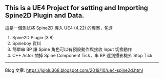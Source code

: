 This is a UE4 Project for setting and Importing Spine2D Plugin and Data.
------------------------------------------------------------------------

這是一個測試將 Spine2D 導入 UE4 (4.22) 的專案，包含
1. Spine2D Plugin (3.8)
2. Spineboy 資料
3. 簡單串 BP 讓 Spine 角色可以有預設動作與接收 Input 切換動作
4. C++ Actor 關掉 Spine Component Tick，串 BP 達到攝影機外 Stop Tick

-------------------------------------------------------------------------
Blog 文章: https://jojolu368.blogspot.com/2019/10/ue4-spine2d.html
